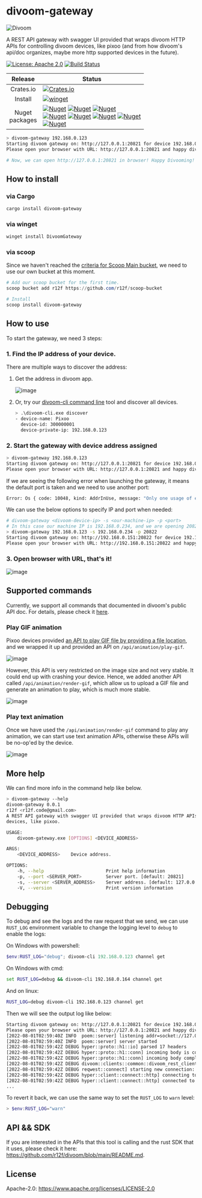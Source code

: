 # divoom-gateway
![Divoom](https://raw.githubusercontent.com/r12f/divoom/main/assets/Logo.png)

A REST API gateway with swagger UI provided that wraps divoom HTTP APIs for controlling divoom devices, like pixoo (and from how divoom's api/doc organizes, maybe more http supported devices in the future).

[![License: Apache 2.0](https://img.shields.io/badge/License-Apache%202.0-blue.svg)](LICENSE-APACHE)
[![Build Status](https://riff.visualstudio.com/divoom/_apis/build/status/r12f.divoom?branchName=main)](https://riff.visualstudio.com/divoom/_build/latest?definitionId=7&branchName=main)

| Release | Status                                                                                                                                                                                                                                                                                                                                                                                                                                                                                                                                                                                                                                                                                                                                                                                                                                                                                                                                                                                                                                                                                                                                                                                                                                                                                                                                                                                                                                                                      |
|:---:|-----------------------------------------------------------------------------------------------------------------------------------------------------------------------------------------------------------------------------------------------------------------------------------------------------------------------------------------------------------------------------------------------------------------------------------------------------------------------------------------------------------------------------------------------------------------------------------------------------------------------------------------------------------------------------------------------------------------------------------------------------------------------------------------------------------------------------------------------------------------------------------------------------------------------------------------------------------------------------------------------------------------------------------------------------------------------------------------------------------------------------------------------------------------------------------------------------------------------------------------------------------------------------------------------------------------------------------------------------------------------------------------------------------------------------------------------------------------------------|
| Crates.io | [![Crates.io](https://img.shields.io/crates/v/divoom-gateway?color=blue&style=flat-square&label=cargo%20install%20divoom-gateway)](https://crates.io/crates/divoom-gateway)                                                                                                                                                                                                                                                                                                                                                                                                                                                                                                                                                                                                                                                                                                                                                                                                                                                                                                                                                                                                                                                                                                                                                                                                                                                                                                 |                                                                                                                                                                                                                                                                                                                                                                                                                                                                                                                                                                                                                                                                                                                                                                                                                                                                                                                                                                                                                                                                                                                                                                                                                        |
| Install | [![winget](https://img.shields.io/static/v1?style=flat-square&label=winget%20install%20DivoomGateway&message=winget&color=blue)](https://github.com/microsoft/winget-pkgs/tree/master/manifests/r/r12f/DivoomGateway)                                                                                                                                                                                                                                                                                                                                                                                                                                                                                                                                                                                                                                                                                                                                                                                                                                                                                                                                                                                                                                                                                                                                                                                                                                                       |
| Nuget<br/>packages | [![Nuget](https://img.shields.io/nuget/v/divoom-gateway.windows.x86?style=flat-square&color=green&label=windows.x86)](https://www.nuget.org/packages/divoom-gateway.windows.x86/) [![Nuget](https://img.shields.io/nuget/v/divoom-gateway.windows.x64?style=flat-square&color=green&label=windows.x64)](https://www.nuget.org/packages/divoom-gateway.windows.x64/) [![Nuget](https://img.shields.io/nuget/v/divoom-gateway.windows.arm64?style=flat-square&color=green&label=windows.arm64)](https://www.nuget.org/packages/divoom-gateway.windows.arm64/) <br/> [![Nuget](https://img.shields.io/nuget/v/divoom-gateway.linux.x86?style=flat-square&color=green&label=linux.x86)](https://www.nuget.org/packages/divoom-gateway.linux.x86/) [![Nuget](https://img.shields.io/nuget/v/divoom-gateway.linux.x64?style=flat-square&color=green&label=linux.x64)](https://www.nuget.org/packages/divoom-gateway.linux.x64/) [![Nuget](https://img.shields.io/nuget/v/divoom-gateway.linux.arm?style=flat-square&color=green&label=linux.arm)](https://www.nuget.org/packages/divoom-gateway.linux.arm/) [![Nuget](https://img.shields.io/nuget/v/divoom-gateway.linux.arm64?style=flat-square&color=green&label=linux.arm64)](https://www.nuget.org/packages/divoom-gateway.linux.arm64/) <br/> [![Nuget](https://img.shields.io/nuget/v/divoom-gateway.linux.arm64?style=flat-square&color=green&label=macos.x64)](https://www.nuget.org/packages/divoom-gateway.macos.x64/) |

```bash
> divoom-gateway 192.168.0.123
Starting divoom gateway on: http://127.0.0.1:20821 for device 192.168.0.123.
Please open your browser with URL: http://127.0.0.1:20821 and happy divooming!

# Now, we can open http://127.0.0.1:20821 in browser! Happy Divooming!
```

## How to install

### via Cargo
```bash
cargo install divoom-gateway
```

### via winget
```powershell
winget install DivoomGateway
```

### via scoop
Since we haven't reached the [criteria for Scoop Main bucket](https://github.com/ScoopInstaller/Scoop/wiki/Criteria-for-including-apps-in-the-main-bucket), we need to use our own bucket at this moment.

```powershell
# Add our scoop bucket for the first time.
scoop bucket add r12f https://github.com/r12f/scoop-bucket

# Install
scoop install divoom-gateway
```

## How to use

To start the gateway, we need 3 steps:

### 1. Find the IP address of your device.

There are multiple ways to discover the address:

1. Get the address in divoom app.

   ![image](https://user-images.githubusercontent.com/1533278/182060485-09cd2481-7031-4121-b21f-a5c0d6476069.png)

2. Or, try our [divoom-cli command line](https://github.com/r12f/divoom/tree/main/divoom_cli) tool and discover all devices.

   ```bash
   > .\divoom-cli.exe discover
   - device-name: Pixoo
     device-id: 300000001
     device-private-ip: 192.168.0.123
   ```

### 2. Start the gateway with device address assigned

```bash
> divoom-gateway 192.168.0.123
Starting divoom gateway on: http://127.0.0.1:20821 for device 192.168.0.123.
Please open your browser with URL: http://127.0.0.1:20821 and happy divooming!
```

If we are seeing the following error when launching the gateway, it means the default port is taken and we need to use another port:

```bash
Error: Os { code: 10048, kind: AddrInUse, message: "Only one usage of each socket address (protocol/network address/port) is normally permitted." }
```

We can use the below options to specify IP and port when needed:

```bash
# divoom-gateway <divoom-device-ip> -s <our-machine-ip> -p <port>
# In this case our machine IP is 192.168.0.234, and we are opening 20822 to connect to device 192.168.0.123:
> divoom-gateway 192.168.0.123 -s 192.168.0.234 -p 20822
Starting divoom gateway on: http://192.168.0.151:20822 for device 192.168.0.164.
Please open your browser with URL: http://192.168.0.151:20822 and happy divooming!
```

### 3. Open browser with URL, that's it!

![image](https://user-images.githubusercontent.com/1533278/182061620-2a0724cf-a153-4dc5-8330-63a1a49b5eb0.png)

## Supported commands

Currently, we support all commands that documented in divoom's public API doc. For details, please check it [here](https://github.com/r12f/divoom#pixoo-device-apis).

### Play GIF animation

Pixoo devices provided [an API to play GIF file by providing a file location](http://doc.divoom-gz.com/web/#/12?page_id=195), and we wrapped it up and
provided an API on `/api/animation/play-gif`.

![image](https://user-images.githubusercontent.com/1533278/182063159-5851d354-7305-41cd-9efe-e395b1cff91a.png)

However, this API is very restricted on the image size and not very stable. It could end up with crashing your device. Hence, we added another API
called `/api/animation/render-gif`, which allow us to upload a GIF file and generate an animation to play, which is much more stable.

![image](https://user-images.githubusercontent.com/1533278/182063297-ab7cebb6-1a87-42bb-a8bc-d4c63982c7fd.png)

### Play text animation

Once we have used the `/api/animation/render-gif` command to play any animation, we can start use text animation APIs, otherwise these APIs will be
no-op'ed by the device.

![image](https://user-images.githubusercontent.com/1533278/182063848-e3ac6409-f3f8-4228-932f-d661f782e16d.png)


## More help

We can find more info in the command help like below.

```bash
> divoom-gateway --help
divoom-gateway 0.0.1
r12f <r12f.code@gmail.com>
A REST API gateway with swagger UI provided that wraps divoom HTTP APIs for controlling divoom
devices, like pixoo.

USAGE:
    divoom-gateway.exe [OPTIONS] <DEVICE_ADDRESS>

ARGS:
    <DEVICE_ADDRESS>    Device address.

OPTIONS:
    -h, --help                       Print help information
    -p, --port <SERVER_PORT>         Server port. [default: 20821]
    -s, --server <SERVER_ADDRESS>    Server address. [default: 127.0.0.1]
    -V, --version                    Print version information
```

## Debugging

To debug and see the logs and the raw request that we send, we can use `RUST_LOG` environment variable to change the logging level to `debug` to enable the logs:

On Windows with powershell:

```powershell
$env:RUST_LOG="debug"; divoom-cli 192.168.0.123 channel get
```

On Windows with cmd:

```cmd
set RUST_LOG=debug && divoom-cli 192.168.0.164 channel get
```

And on linux:

```bash
RUST_LOG=debug divoom-cli 192.168.0.123 channel get
```

Then we will see the output log like below:

```bash
Starting divoom gateway on: http://127.0.0.1:20821 for device 192.168.0.123.
Please open your browser with URL: http://127.0.0.1:20821 and happy divooming!
[2022-08-01T02:59:40Z INFO  poem::server] listening addr=socket://127.0.0.1:20821
[2022-08-01T02:59:40Z INFO  poem::server] server started
[2022-08-01T02:59:42Z DEBUG hyper::proto::h1::io] parsed 17 headers
[2022-08-01T02:59:42Z DEBUG hyper::proto::h1::conn] incoming body is content-length (230 bytes)
[2022-08-01T02:59:42Z DEBUG hyper::proto::h1::conn] incoming body completed
[2022-08-01T02:59:42Z DEBUG divoom::clients::common::divoom_rest_client] Sending request: Url = "http://192.168.0.123/post", Body = "{"Command":"Draw/SendHttpText","TextId":0,"x":0,"y":0,"dir":1,"font":0,"TextWidth":0,"speed":100,"TextString":"The gray fox jumped over the lazy dog","color":"#000000","align":2}", Timeout = 2s
[2022-08-01T02:59:42Z DEBUG reqwest::connect] starting new connection: http://192.168.0.123/
[2022-08-01T02:59:42Z DEBUG hyper::client::connect::http] connecting to 192.168.0.123:80
[2022-08-01T02:59:42Z DEBUG hyper::client::connect::http] connected to 192.168.0.123:80
...
```

To revert it back, we can use the same way to set the `RUST_LOG` to `warn` level:

```powershell
> $env:RUST_LOG="warn"
```

## API && SDK

If you are interested in the APIs that this tool is calling and the rust SDK that it uses, please check it here: <https://github.com/r12f/divoom/blob/main/README.md>.

## License
Apache-2.0: <https://www.apache.org/licenses/LICENSE-2.0>
